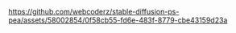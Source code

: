 

https://github.com/webcoderz/stable-diffusion-ps-pea/assets/58002854/0f58cb55-fd6e-483f-8779-cbe43159d23a

